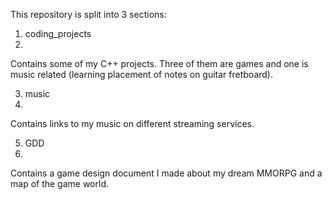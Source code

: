 This repository is split into 3 sections:

1. coding_projects
2. 
Contains some of my C++ projects. Three of them are games and one is music related (learning placement of notes on guitar fretboard). 

3. music
4. 
Contains links to my music on different streaming services.

5. GDD
6. 
Contains a game design document I made about my dream MMORPG and a map of the game world.
